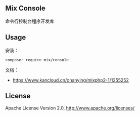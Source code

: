 ## Mix Console

命令行控制台程序开发库

## Usage

安装：

```
composer require mix/console
```

文档：

- https://www.kancloud.cn/onanying/mixphp2-1/1255252

## License

Apache License Version 2.0, http://www.apache.org/licenses/

